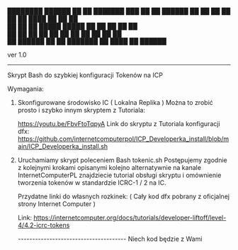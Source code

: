 ████████  ██████  ██   ██ ███████ ███    ██ ██  ██████ 
   ██    ██    ██ ██  ██  ██      ████   ██ ██ ██      
   ██    ██    ██ █████   █████   ██ ██  ██ ██ ██      
   ██    ██    ██ ██  ██  ██      ██  ██ ██ ██ ██      
   ██     ██████  ██   ██ ███████ ██   ████ ██  ██████ 

   ver 1.0 

   ----------------------------------------------------
   Skrypt Bash do szybkiej konfiguracji Tokenów na ICP

   Wymagania:

   1) Skonfigurowane środowisko IC ( Lokalna Replika )
      Można to zrobić prosto i szybko innym skryptem z Tutoriala:

      https://youtu.be/FbvFtoTqpyA
      Link do skryptu z Tutoriala konfiguracji dfx:
      https://github.com/internetcomputerpol/ICP_Developerka_install/blob/main/ICP_Developerka_install.sh
   
   2) Uruchamiamy skrypt poleceniem
      Bash tokenic.sh
      Postępujemy zgodnie z kolejnymi krokami opisanymi kolejno
      alternatywnie na kanale InternetComputerPL znajdziecie
      tutorial obsługi skryptu i omównienie tworzenia tokenów
      w standardzie ICRC-1 / 2 na IC.

      Przydatne linki do własnych rozkinek:
      ( Cały kod dfx pobrany z oficjalnej strony Internet Computer )

      Link: https://internetcomputer.org/docs/tutorials/developer-liftoff/level-4/4.2-icrc-tokens

      

      -------------------------------------- Niech kod będzie z Wami
